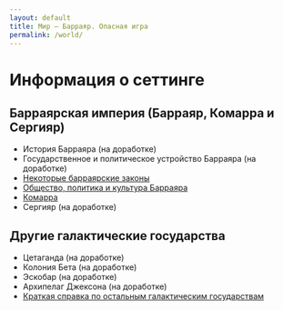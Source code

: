 ```yaml
---
layout: default
title: Мир — Барраяр. Опасная игра
permalink: /world/
---
```


# Информация о сеттинге

## Барраярская империя (Барраяр, Комарра и Сергияр)

- История Барраяра (на доработке)
- Государственное и политическое устройство Барраяра (на доработке)
- [Некоторые барраярские законы](/world/brr-law/)
- [Общество, политика и культура Барраяра](/world/brr-social/)
- [Комарра](/world/komarr/)
- Сергияр (на доработке)

## Другие галактические государства

- Цетаганда (на доработке)
- Колония Бета (на доработке)
- Эскобар (на доработке)
- Архипелаг Джексона (на доработке)
- [Краткая справка по остальным галактическим государствам](/world/others)
